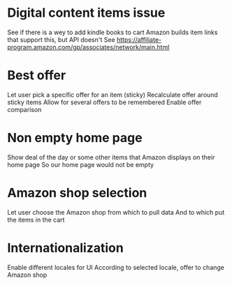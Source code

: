 # Digital content items issue

See if there is a wey to add kindle books to cart
Amazon builds item links that support this, but API doesn't
See https://affiliate-program.amazon.com/gp/associates/network/main.html

# Best offer

Let user pick a specific offer for an item (sticky)
Recalculate offer around sticky items
Allow for several offers to be remembered
Enable offer comparison

# Non empty home page

Show deal of the day or some other items that Amazon displays on their home page
So our home page would not be empty

# Amazon shop selection

Let user choose the Amazon shop from which to pull data
And to which put the items in the cart

# Internationalization

Enable different locales for UI
According to selected locale, offer to change Amazon shop

